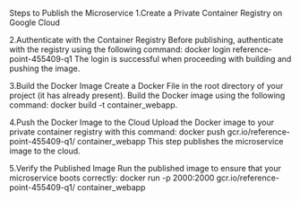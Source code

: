 Steps to Publish the Microservice
1.Create a Private Container Registry on Google Cloud

2.Authenticate with the Container Registry
Before publishing, authenticate with the registry using the following command:
docker login reference-point-455409-q1
The login is successful when proceeding with building and pushing the image.

3.Build the Docker Image
Create a Docker File in the root directory of your project (it has already present).
Build the Docker image using the following command:
docker build -t container_webapp.

4.Push the Docker Image to the Cloud
Upload the Docker image to your private container registry with this command:
docker push gcr.io/reference-point-455409-q1/ container_webapp
This step publishes the microservice image to the cloud.

5.Verify the Published Image
Run the published image to ensure that your microservice boots correctly:
docker run -p 2000:2000 gcr.io/reference-point-455409-q1/ container_webapp
